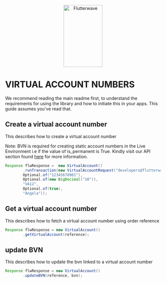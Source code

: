 <p align="center">
    <img title="Flutterwave" height="200" src="https://flutterwave.com/images/logo/full.svg" width="50%"/>
</p>

# VIRTUAL ACCOUNT NUMBERS

We recommend reading the main readme first, to understand the requirements for using the library and how to initiate this in your apps. This guide assumes you've read that.


## Create a virtual account number

This describes how to create a virtual account number

Note: BVN is required for creating static account numbers in the Live Environment i.e if the value of is_permanent is True.
Kindly visit our API section found [here](https://developer.flutterwave.com/reference#create-a-virtual-account-number-1) for more information.

```java
Response flwResponse =  new VirtualAccount()
        .runTransaction(new VirtualAccountRequest("developers@flutterwavego.com",
        Optional.of("12345678901"),
        Optional.of(new BigDecimal("10")),
        "VA12",
        Optional.of(true),
        "Angela"));
```

## Get a virtual account number

This describes how to fetch a virtual account number using order reference

```java
Response flwResponse = new VirtualAccount()
        .getVirtualAccount(reference);
```

## update BVN

This describes how to update the bvn linked to a virtual account number

```java
Response flwResponse = new VirtualAccount()
        .updateBVN(reference, bvn);
```